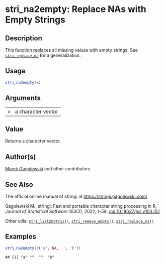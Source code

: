 # stri_na2empty: Replace NAs with Empty Strings

## Description

This function replaces all missing values with empty strings. See [`stri_replace_na`](stri_replace_na.md) for a generalization.

## Usage

``` r
stri_na2empty(x)
```

## Arguments

|     |                    |
|-----|--------------------|
| `x` | a character vector |

## Value

Returns a character vector.

## Author(s)

[Marek Gagolewski](https://www.gagolewski.com/) and other contributors

## See Also

The official online manual of <span class="pkg">stringi</span> at <https://stringi.gagolewski.com/>

Gagolewski M., <span class="pkg">stringi</span>: Fast and portable character string processing in R, *Journal of Statistical Software* 103(2), 2022, 1-59, [doi:10.18637/jss.v103.i02](https://doi.org/10.18637/jss.v103.i02)

Other utils: [`stri_list2matrix()`](stri_list2matrix.md), [`stri_remove_empty()`](stri_remove_empty.md), [`stri_replace_na()`](stri_replace_na.md)

## Examples




```r
stri_na2empty(c('a', NA, '', 'b'))
```

```
## [1] "a" ""  ""  "b"
```
